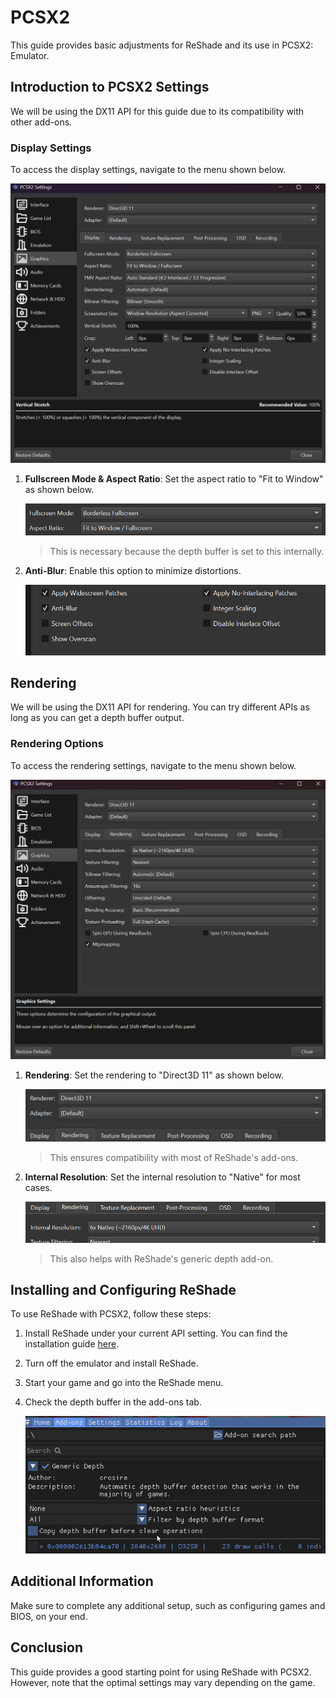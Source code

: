 
# PCSX2

This guide provides basic adjustments for ReShade and its use in PCSX2: Emulator.

## Introduction to PCSX2 Settings

We will be using the DX11 API for this guide due to its compatibility with other add-ons.

### Display Settings

To access the display settings, navigate to the menu shown below.

![](images/PCSX2/PCSX2_Settings00.png)

1. **Fullscreen Mode & Aspect Ratio**: Set the aspect ratio to "Fit to Window" as shown below.

    ![](images/PCSX2/PCSX2_Fullscreen_AR.png)

    > This is necessary because the depth buffer is set to this internally.

2. **Anti-Blur**: Enable this option to minimize distortions.

    ![](images/PCSX2/PCSX2_Anti-Blur.png)

## Rendering 

We will be using the DX11 API for rendering. You can try different APIs as long as you can get a depth buffer output.

### Rendering Options

To access the rendering settings, navigate to the menu shown below.

![](images/PCSX2/PCSX2_Settings01.png)

1. **Rendering**: Set the rendering to "Direct3D 11" as shown below.

    ![](images/PCSX2/PCSX2_Renderer.png)

    > This ensures compatibility with most of ReShade's add-ons.

2. **Internal Resolution**: Set the internal resolution to "Native" for most cases.

    ![](images/PCSX2/PCSX2_Rendering.png)

    > This also helps with ReShade's generic depth add-on.

## Installing and Configuring ReShade

To use ReShade with PCSX2, follow these steps:

1. Install ReShade under your current API setting. You can find the installation guide [here](../reshade/reshadeversions.md).
2. Turn off the emulator and install ReShade.
3. Start your game and go into the ReShade menu.
4. Check the depth buffer in the add-ons tab.

    ![](images/PCSX2/PCSX2_ReShade_Depth_Add-on.png)

## Additional Information

Make sure to complete any additional setup, such as configuring games and BIOS, on your end.

## Conclusion

This guide provides a good starting point for using ReShade with PCSX2. However, note that the optimal settings may vary depending on the game.
